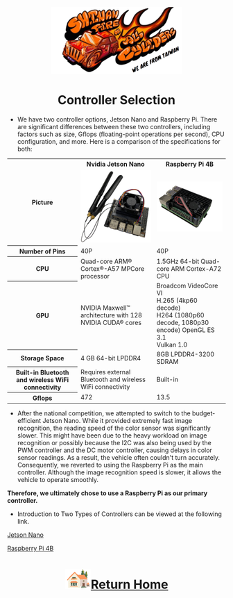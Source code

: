 <div align=center><img src="../img/logo.png" width=300></div>

# <div align="center">Controller Selection </div> 

- We have two controller options, Jetson Nano and Raspberry Pi. There are significant differences between these two controllers, including factors such as size, Gflops (floating-point operations per second), CPU configuration, and more. Here is a comparison of the specifications for both:

<div align=center>
<table>
<tr>
<th rowspan="2">Picture</th>
<th>Nvidia Jetson Nano</th>
<th>Raspberry Pi 4B</th>
</tr><tr>
<td><img src="./img/jeston_nano.png" width=200></td>
<td><img src="./img/raspberry_pi_4.png" width=200></td>
</tr><tr>
<th>Number of Pins</th>
<td>40P</td>
<td>40P</td>
</tr><tr>
<th>CPU</th>
<td>Quad-core ARM® Cortex®-A57 MPCore processor</td>
<td>1.5GHz 64-bit Quad-core ARM Cortex-A72 CPU</td>
</tr><tr>
<th>GPU</th>
<td>NVIDIA Maxwell™ architecture with 128 NVIDIA CUDA® cores</td>
<td>Broadcom VideoCore VI<br> H.265 (4kp60 decode)<br> H264 (1080p60 decode, 1080p30 encode) OpenGL ES 3.1<br> Vulkan 1.0</td>
</tr><tr>
<th>Storage Space </th>
<td>4 GB 64-bit LPDDR4</td>
<td>8GB LPDDR4-3200 SDRAM</td>
</tr><tr>
<th>Built-in Bluetooth and wireless WiFi connectivity</th>
<td>Requires external Bluetooth and wireless WiFi connectivity</td>
<td>Built-in</td>
</tr><tr>
<th>Gflops</th>
<td>472</td>
<td>13.5</td>
</tr>
</table>
</div>

- After the national competition, we attempted to switch to the budget-efficient Jetson Nano. While it provided extremely fast image recognition, the reading speed of the color sensor was significantly slower. This might have been due to the heavy workload on image recognition or possibly because the I2C was also being used by the PWM controller and the DC motor controller, causing delays in color sensor readings. As a result, the vehicle often couldn't turn accurately. Consequently, we reverted to using the Raspberry Pi as the main controller. Although the image recognition speed is slower, it allows the vehicle to operate smoothly.

__Therefore, we ultimately chose to use a Raspberry Pi as our primary controller.__

- Introduction to Two Types of Controllers can be viewed at the following link.

[Jetson Nano](https://github.com/kirkhu/WRO2023_Future-Engineers-Fire-On-All-Cylinders/tree/main/other/Jetson%20Nano)

[Raspberry Pi 4B](https://github.com/kirkhu/WRO2023_Future-Engineers-Fire-On-All-Cylinders/tree/main/other/Raspberry_Pi)



# <div align="center">![HOME](../../other/img/Home.png)[Return Home](../../)</div> 
